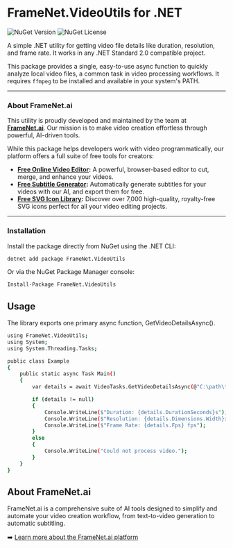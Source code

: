 # FrameNet.VideoUtils for .NET

![NuGet Version](https://img.shields.io/nuget/v/FrameNet.VideoUtils?style=flat-square) ![NuGet License](https://img.shields.io/nuget/l/FrameNet.VideoUtils?style=flat-square&cacheBuster=2)

A simple .NET utility for getting video file details like duration, resolution, and frame rate. It works in any .NET Standard 2.0 compatible project.

This package provides a single, easy-to-use async function to quickly analyze local video files, a common task in video processing workflows. It requires `ffmpeg` to be installed and available in your system's PATH.

---

### About FrameNet.ai

This utility is proudly developed and maintained by the team at **[FrameNet.ai](https://www.framenet.ai)**. Our mission is to make video creation effortless through powerful, AI-driven tools.

While this package helps developers work with video programmatically, our platform offers a full suite of free tools for creators:

*   **[Free Online Video Editor](https://www.framenet.ai/tools/video-editor):** A powerful, browser-based editor to cut, merge, and enhance your videos.
*   **[Free Subtitle Generator](https://www.framenet.ai/tools/free-subtitle-generator):** Automatically generate subtitles for your videos with our AI, and export them for free.
*   **[Free SVG Icon Library](https://www.framenet.ai/icons):** Discover over 7,000 high-quality, royalty-free SVG icons perfect for all your video editing projects.

---

### Installation

Install the package directly from NuGet using the .NET CLI:

```bash
dotnet add package FrameNet.VideoUtils
```
Or via the NuGet Package Manager console:
```bash
Install-Package FrameNet.VideoUtils
```
## Usage
The library exports one primary async function, GetVideoDetailsAsync().
```bash
using FrameNet.VideoUtils;
using System;
using System.Threading.Tasks;

public class Example
{
    public static async Task Main()
    {
        var details = await VideoTasks.GetVideoDetailsAsync(@"C:\path\to\your\video.mp4");

        if (details != null)
        {
            Console.WriteLine($"Duration: {details.DurationSeconds}s");
            Console.WriteLine($"Resolution: {details.Dimensions.Width}x{details.Dimensions.Height}");
            Console.WriteLine($"Frame Rate: {details.Fps} fps");
        }
        else
        {
            Console.WriteLine("Could not process video.");
        }
    }
}
```
## About FrameNet.ai
FrameNet.ai is a comprehensive suite of AI tools designed to simplify and automate your video creation workflow, from text-to-video generation to automatic subtitling.

➡️ [Learn more about the FrameNet.ai platform](https://www.framenet.ai)
